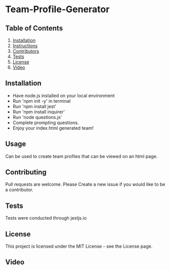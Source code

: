 # Team-Profile-Generator

## Table of Contents
1. [Installation](##-Installation)
2. [Instructions](##Instructions)
3. [Contributors](##Contributors)
4. [Tests](##Tests)
5. [License](##License)
6. [Video](##Video)

## Installation
- Have node.js installed on your local environment
- Run 'npm init -y' in terminal
- Run 'npm install jest'
- Run 'npm install inquirer'
- Run 'node questions.js'
- Complete prompting questions.
- Enjoy your index.html generated team!

## Usage
Can be used to create team profiles that can be viewed on an html page.

## Contributing
Pull requests are welcome. Please Create a new issue if you would like to be a contributor.

## Tests
Tests were conducted through jestjs.io

## License
This project is licensed under the MIT License - see the License page.

## Video
